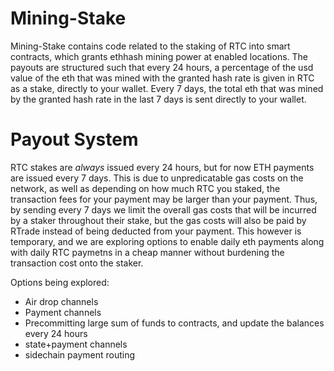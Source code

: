 # Mining-Stake

Mining-Stake contains code related to the staking of RTC into smart contracts, which grants ethhash mining power at enabled locations.
The payouts are structured such that every 24 hours, a percentage of the usd value of the eth that was mined with the granted hash rate is given in RTC as a stake, directly to your wallet. Every 7 days, the total eth that was mined by the granted hash rate in the last 7 days is sent directly to your wallet. 

# Payout System

RTC stakes are *always* issued every 24 hours, but for now ETH payments are issued every 7 days. This is due to unpredicatable gas costs on the network, as well as depending on how much RTC you staked, the transaction fees for your payment may be larger than your payment. Thus, by sending every 7 days we limit the overall gas costs that will be incurred by a staker throughout their stake, but the gas costs will also be paid by RTrade instead of being deducted from your payment. This however is temporary, and we are exploring options to enable daily eth payments along with daily RTC paymetns in a cheap manner without burdening the transaction cost onto the staker.

Options being explored:
- Air drop channels
- Payment channels
- Precommitting large sum of funds to contracts, and update the balances every 24 hours
- state+payment channels
- sidechain payment routing